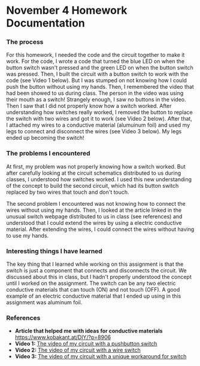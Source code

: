 # November 4 Homework Documentation

### The process

For this homework, I needed the code and the circuit together to make it work. For the code, I wrote a code that turned the blue LED on when the button switch wasn't pressed and the green LED on when the button switch was pressed. Then, I built the circuit with a button switch to work with the code (see Video 1 below). But I was stumped on not knowing how I could push the button without using my hands. Then, I remembered the video that had been showed to us during class. The person in the video was using their mouth as a switch! Strangely enough, I saw no buttons in the video. Then I saw that I did not properly know how a switch worked. After understanding how switches really worked, I removed the button to replace the switch with two wires and got it to work (see Video 2 below). After that, I attached my wires to a conductive material (alumuinum foil) and used my legs to connect and disconnect the wires (see Video 3 below). My legs ended up becoming the switch! 

### The problems I encountered

At first, my problem was not properly knowing how a switch worked. But after carefully looking at the circuit schematics distributed to us during classes, I understood how switches worked. I used this new understanding of the concept to build the second circuit, which had its button switch replaced by two wires that touch and don't touch. 

The second problem I encountered was not knowing how to connect the wires without using my hands. Then, I looked at the article linked in the unusual switch webpage distributed to us in class (see references) and understood that I could extend the wires by using a electric conductive material. After extending the wires, I could connect the wires without having to use my hands.

### Interesting things I have learned

The key thing that I learned while working on this assignment is that the switch is just a component that connects and disconnects the circuit. We discussed about this in class, but I hadn't properly understood the concept until I worked on the assignment. The switch can be any two electric conductive materials that can touch (ON) and not touch (OFF). A good example of an electric conductive material that I ended up using in this assignment was aluminum foil.

### References
- **Article that helped me with ideas for conductive materials** https://www.kobakant.at/DIY/?p=8906
- **Video 1:** [The video of my circuit with a pushbutton switch](https://drive.google.com/file/d/1wa_Edoygb6-W9laGAw05UdAuSqwZolgB/view?usp=sharing) 
- **Video 2:** [The video of my circuit with a wire switch](https://drive.google.com/file/d/13-ikIlZov_DQoEQQvW8vp2okaq5Q2c16/view?usp=sharing)
- **Video 3:** [The video of my circuit with a unique workaround for switch](https://drive.google.com/file/d/1qEE6MaezEfxtLP_2VBOxn23-RN8uYgQA/view?usp=sharing)
